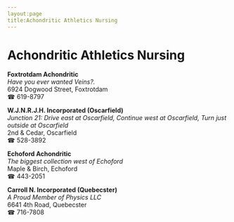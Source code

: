 ```yaml
---
layout:page
title:Achondritic Athletics Nursing
---
```

# Achondritic Athletics Nursing

**Foxtrotdam Achondritic**  
_Have you ever wanted Veins?._  
6924 Dogwood Street, Foxtrotdam  
☎ 619-8797



**W.J.N.R.J.H. Incorporated (Oscarfield)**  
_Junction 21: Drive east at Oscarfield, Continue west at Oscarfield, Turn just outside at Oscarfield_  
2nd & Cedar, Oscarfield  
☎ 528-3892



**Echoford Achondritic**  
_The biggest collection west of Echoford_  
Maple & Birch, Echoford  
☎ 443-2051



**Carroll N. Incorporated (Quebecster)**  
_A Proud Member of Physics LLC_  
6641 4th Road, Quebecster  
☎ 716-7808



